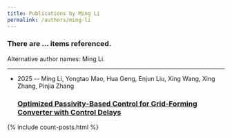 ```yaml
---
title: Publications by Ming Li
permalink: /authors/ming-li
---
```


<h3 id="number-posts">There are ... items referenced.</h3>
<p id='info-authors'>Alternative author names: Ming Li.</p>
<hr />
<ul class="post-list">
<li><span class='post-meta'>2025 -- Ming Li, Yongtao Mao, Hua Geng, Enjun Liu, Xing Wang, Xing Zhang, Pinjia Zhang</span><h3><a class='post-link' href="{{ site.baseurl }}/optimized-passivity-based-control-for-grid-forming-converter-with-control-delays">Optimized Passivity‐Based Control for Grid‐Forming Converter with Control Delays</a></h3></li>

</ul>
{% include count-posts.html %}
